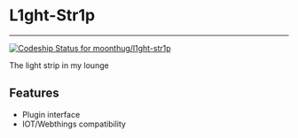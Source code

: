 # L1ght-Str1p

---

[![Codeship Status for moonthug/l1ght-str1p](https://app.codeship.com/projects/588bf1d5-3bcd-4726-b006-50f243e2cf91/status?branch=master)](https://app.codeship.com/projects/423215)

The light strip in my lounge

## Features
- Plugin interface
- IOT/Webthings compatibility
